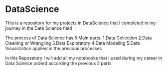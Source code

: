 # DataScience
This is a repository for my projects in DataScience that I completed in my journey in the Data Science field

The process of Data Science has 5 Main parts:
1.Data Collection
2.Data Cleaning or Wrangling
3.Data Exploratory
4.Data Modeling
5.Data Visualization applied in the previous processes 

In this Reposetory I will add all my notebooks that I used during my career in Data Science orderd according the previous 5 parts
